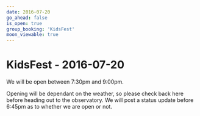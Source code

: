 ```yaml
---
date: 2016-07-20
go_ahead: false
is_open: true
group_booking: 'KidsFest'
moon_viewable: true
---
```

KidsFest - 2016-07-20
===================
We will be open between 7:30pm and 9:00pm.

Opening will be dependant on the weather, so please check back here before
heading out to the observatory. We will post a status update before 6:45pm
as to whether we are open or not.
